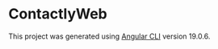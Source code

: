 # ContactlyWeb

This project was generated using [Angular CLI](https://github.com/angular/angular-cli) version 19.0.6.
